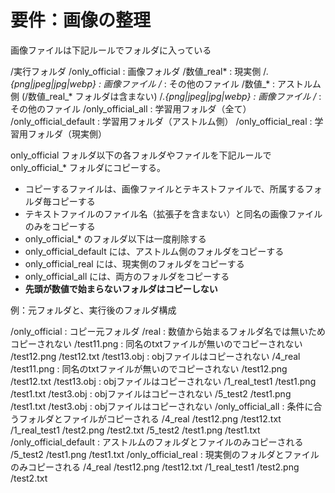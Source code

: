 # 要件：画像の整理
画像ファイルは下記ルールでフォルダに入っている

/実行フォルダ
    /only_official : 画像フォルダ
        /数値_real* : 現実側
            /*.{png|jpeg|jpg|webp} : 画像ファイル
            /* : その他のファイル
        /数値_* : アストルム側 (/数値_real_* フォルダは含まない)
            /*.{png|jpeg|jpg|webp} : 画像ファイル
            /* : その他のファイル
    /only_official_all : 学習用フォルダ（全て）
    /only_official_default : 学習用フォルダ（アストルム側）
    /only_official_real : 学習用フォルダ（現実側）

only_official フォルダ以下の各フォルダやファイルを下記ルールで only_official_* フォルダにコピーする。

* コピーするファイルは、画像ファイルとテキストファイルで、所属するフォルダ毎コピーする
* テキストファイルのファイル名（拡張子を含まない）と同名の画像ファイルのみをコピーする
* only_official_* のフォルダ以下は一度削除する
* only_official_default には、アストルム側のフォルダをコピーする
* only_official_real には、現実側のフォルダをコピーする
* only_official_all には、両方のフォルダをコピーする
* **先頭が数値で始まらないフォルダはコピーしない**

例：元フォルダと、実行後のフォルダ構成

/only_official : コピー元フォルダ
    /real : 数値から始まるフォルダ名では無いためコピーされない
        /test11.png : 同名のtxtファイルが無いのでコピーされない
        /test12.png
        /test12.txt
        /test13.obj : objファイルはコピーされない
    /4_real
        /test11.png : 同名のtxtファイルが無いのでコピーされない
        /test12.png
        /test12.txt
        /test13.obj : objファイルはコピーされない
    /1_real_test1
        /test1.png
        /test1.txt
        /test3.obj : objファイルはコピーされない
    /5_test2
        /test1.png
        /test1.txt
        /test3.obj : objファイルはコピーされない
/only_official_all : 条件に合うフォルダとファイルがコピーされる
    /4_real
        /test12.png
        /test12.txt
    /1_real_test1
        /test2.png
        /test2.txt
    /5_test2
        /test1.png
        /test1.txt
/only_official_default : アストルムのフォルダとファイルのみコピーされる
    /5_test2
        /test1.png
        /test1.txt
/only_official_real : 現実側のフォルダとファイルのみコピーされる
    /4_real
        /test12.png
        /test12.txt
    /1_real_test1
        /test2.png
        /test2.txt